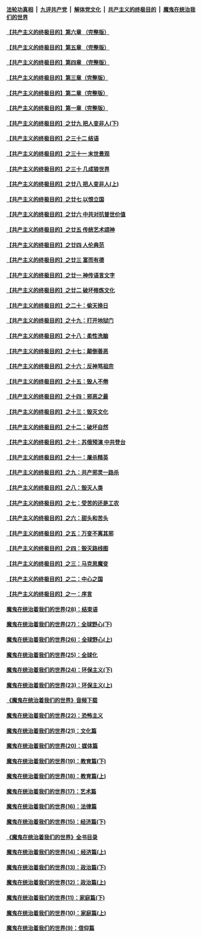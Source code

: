 ####  [法轮功真相](../../../../basic/blob/master/README.md?t=05110031) &nbsp;|&nbsp; [九评共产党](../../../../9ping.md/blob/master/README.md?t=05110031) &nbsp;|&nbsp; [解体党文化](../../../../jtdwh.md/blob/master/README.md?t=05110031)  &nbsp;|&nbsp; [共产主义的终极目的](../../../../gczydzjmd.md/blob/master/README.md?t=05110031) &nbsp;|&nbsp; [魔鬼在统治我们的世界](../../../../mgztzwmdsj.md/blob/master/README.md?t=05110031) 

#### [【共产主义的终极目的】第六章 （完整版）](../pages/nsc422/n11428913.md?t=05110031) 

#### [【共产主义的终极目的】第五章 （完整版）](../pages/nsc422/n11428912.md?t=05110031) 

#### [【共产主义的终极目的】第四章 （完整版）](../pages/nsc422/n11428907.md?t=05110031) 

#### [【共产主义的终极目的】第三章（完整版）](../pages/nsc422/n11428848.md?t=05110031) 

#### [【共产主义的终极目的】第二章（完整版）](../pages/nsc422/n11428831.md?t=05110031) 

#### [【共产主义的终极目的】第一章（完整版）](../pages/nsc422/n11417651.md?t=05110031) 

#### [【共产主义的终极目的】之廿九 把人变非人(下)](../pages/nsc422/n11344140.md?t=05110031) 

#### [【共产主义的终极目的】之三十二 结语](../pages/nsc422/n11360535.md?t=05110031) 

#### [【共产主义的终极目的】之三十一 末世景观](../pages/nsc422/n11351129.md?t=05110031) 

#### [【共产主义的终极目的】之三十 几成狼世界](../pages/nsc422/n11348280.md?t=05110031) 

#### [【共产主义的终极目的】之廿八 把人变非人(上)](../pages/nsc422/n11340492.md?t=05110031) 

#### [【共产主义的终极目的】之廿七 以恨立国](../pages/nsc422/n11336944.md?t=05110031) 

#### [【共产主义的终极目的】之廿六 中共对抗普世价值](../pages/nsc422/n11324785.md?t=05110031) 

#### [【共产主义的终极目的】之廿五 传统艺术颂神](../pages/nsc422/n11296396.md?t=05110031) 

#### [【共产主义的终极目的】之廿四 人伦典范](../pages/nsc422/n11296397.md?t=05110031) 

#### [【共产主义的终极目的】之廿三 富而有德](../pages/nsc422/n11283598.md?t=05110031) 

#### [【共产主义的终极目的】之廿一 神传语言文字](../pages/nsc422/n11263265.md?t=05110031) 

#### [【共产主义的终极目的】之廿二 破坏修炼文化](../pages/nsc422/n11245728.md?t=05110031) 

#### [【共产主义的终极目的】之二十：偷天换日](../pages/nsc422/n11238846.md?t=05110031) 

#### [【共产主义的终极目的】之十九：打开地狱门](../pages/nsc422/n11206376.md?t=05110031) 

#### [【共产主义的终极目的】之十八：柔性洗脑](../pages/nsc422/n11199994.md?t=05110031) 

#### [【共产主义的终极目的】之十七：颠倒善恶](../pages/nsc422/n11179782.md?t=05110031) 

#### [【共产主义的终极目的】之十六：反神骂祖宗](../pages/nsc422/n11166798.md?t=05110031) 

#### [【共产主义的终极目的】之十五：毁人不倦](../pages/nsc422/n11166792.md?t=05110031) 

#### [【共产主义的终极目的】之十四：邪恶之最](../pages/nsc422/n11150249.md?t=05110031) 

#### [【共产主义的终极目的】之十三：毁灭文化](../pages/nsc422/n11135227.md?t=05110031) 

#### [【共产主义的终极目的】之十二：破坏自然](../pages/nsc422/n11135214.md?t=05110031) 

#### [【共产主义的终极目的】之十：苏俄预演 中共登台](../pages/nsc422/n11118424.md?t=05110031) 

#### [【共产主义的终极目的】之十一：屠杀精英](../pages/nsc422/n11118442.md?t=05110031) 

#### [【共产主义的终极目的】之九：共产邪灵一路杀](../pages/nsc422/n11114139.md?t=05110031) 

#### [【共产主义的终极目的】之八：毁灭人类](../pages/nsc422/n11108503.md?t=05110031) 

#### [【共产主义的终极目的】之七：受苦的还是工农](../pages/nsc422/n11101809.md?t=05110031) 

#### [【共产主义的终极目的】之六：甜头和苦头](../pages/nsc422/n11096971.md?t=05110031) 

#### [【共产主义的终极目的】之五：万变不离其邪](../pages/nsc422/n11091285.md?t=05110031) 

#### [【共产主义的终极目的】之四：毁灭路线图](../pages/nsc422/n11086284.md?t=05110031) 

#### [【共产主义的终极目的】之三：马克思魔变](../pages/nsc422/n11061941.md?t=05110031) 

#### [【共产主义的终极目的】之二：中心之国](../pages/nsc422/n11047728.md?t=05110031) 

#### [【共产主义的终极目的】之一：序言](../pages/nsc422/n11086077.md?t=05110031) 

#### [魔鬼在统治着我们的世界(28)：结束语](../pages/nsc422/n10936246.md?t=05110031) 

#### [魔鬼在统治着我们的世界(27)：全球野心(下)](../pages/nsc422/n10928319.md?t=05110031) 

#### [魔鬼在统治着我们的世界(26)：全球野心(上)](../pages/nsc422/n10900318.md?t=05110031) 

#### [魔鬼在统治着我们的世界(25)：全球化](../pages/nsc422/n10788205.md?t=05110031) 

#### [魔鬼在统治着我们的世界(24)：环保主义(下)](../pages/nsc422/n10695307.md?t=05110031) 

#### [魔鬼在统治着我们的世界(23)：环保主义(上)](../pages/nsc422/n10688613.md?t=05110031) 

#### [《魔鬼在统治着我们的世界》音频下载](../pages/nsc422/n10635553.md?t=05110031) 

#### [魔鬼在统治着我们的世界(22)：恐怖主义](../pages/nsc422/n10614727.md?t=05110031) 

#### [魔鬼在统治着我们的世界(21)：文化篇](../pages/nsc422/n10597706.md?t=05110031) 

#### [魔鬼在统治着我们的世界(20)：媒体篇](../pages/nsc422/n10586579.md?t=05110031) 

#### [魔鬼在统治着我们的世界(19)：教育篇(下)](../pages/nsc422/n10564808.md?t=05110031) 

#### [魔鬼在统治着我们的世界(18)：教育篇(上)](../pages/nsc422/n10526970.md?t=05110031) 

#### [魔鬼在统治着我们的世界(17)：艺术篇](../pages/nsc422/n10499093.md?t=05110031) 

#### [魔鬼在统治着我们的世界(16)：法律篇](../pages/nsc422/n10485969.md?t=05110031) 

#### [魔鬼在统治着我们的世界(15)：经济篇(下)](../pages/nsc422/n10469975.md?t=05110031) 

#### [《魔鬼在统治着我们的世界》全书目录](../pages/nsc422/n10464261.md?t=05110031) 

#### [魔鬼在统治着我们的世界(14)：经济篇(上)](../pages/nsc422/n10457370.md?t=05110031) 

#### [魔鬼在统治着我们的世界(13)：政治篇(下)](../pages/nsc422/n10448270.md?t=05110031) 

#### [魔鬼在统治着我们的世界(12)：政治篇(上)](../pages/nsc422/n10444576.md?t=05110031) 

#### [魔鬼在统治着我们的世界(11)：家庭篇(下)](../pages/nsc422/n10440961.md?t=05110031) 

#### [魔鬼在统治着我们的世界(10)：家庭篇(上)](../pages/nsc422/n10435448.md?t=05110031) 

#### [魔鬼在统治着我们的世界(9)：信仰篇](../pages/nsc422/n10432159.md?t=05110031) 

